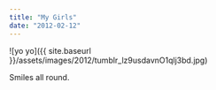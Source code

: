```yaml
---
title: "My Girls"
date: "2012-02-12"
---
```


![yo yo]({{ site.baseurl }}/assets/images/2012/tumblr_lz9usdavnO1qlj3bd.jpg)

Smiles all round.
